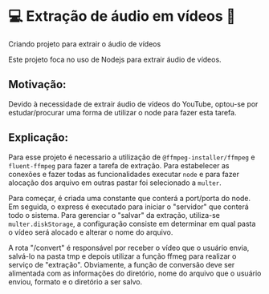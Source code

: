 # :computer: Extração de áudio em vídeos :musical_score:

Criando projeto para extrair o áudio de vídeos

Este projeto foca no uso de Nodejs para extrair áudio de vídeos. 

## Motivação:

Devido à necessidade de extrair áudio de vídeos do YouTube, optou-se por estudar/procurar uma forma de utilizar o node para fazer esta tarefa.

## Explicação: 

Para esse projeto é necessario a utilização de ``` @ffmpeg-installer/ffmpeg ``` e ``` fluent-ffmpeg ``` para fazer a tarefa de extração. Para estabelecer as conexões e fazer todas as funcionalidades executar ``` node ``` e para fazer alocação dos arquivo em outras pastar foi selecionado a ``` multer ```.

Para começar, é criada uma constante que conterá a port/porta do node. Em seguida, o express é executado para iniciar o "servidor" que conterá todo o sistema. Para gerenciar o "salvar" da extração, utiliza-se ``` multer.diskStorage ```, a configuração consiste em determinar em qual pasta o vídeo será alocado e alterar o nome do arquivo.

A rota "/convert" é responsável por receber o vídeo que o usuário envia, salvá-lo na pasta tmp e depois utilizar a função ffmeg para realizar o serviço de "extração". Obviamente, a função de conversão deve ser alimentada com as informações do diretório, nome do arquivo que o usuário enviou, formato e o diretório a ser salvo.